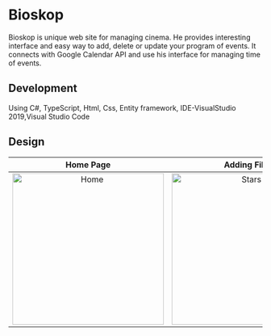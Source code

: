 # Bioskop
Bioskop is unique web site for managing cinema. He provides interesting interface and easy way to add, delete or update your program of events. It connects with Google Calendar API and use his interface for managing time of events. 

## Development

Using C#, TypeScript, Html, Css, Entity framework,
IDE-VisualStudio 2019,Visual Studio Code

## Design

Home Page                  |  Adding Film           |  Listing
:-------------------------:|:-------------------------:|:-------------------------:
<img src="views/home.png" alt="Home" width="300">  |  <img src="views/stars.png" alt="Stars" width="300"> | <img src="views/forks.png" alt="Forks" width="300">
